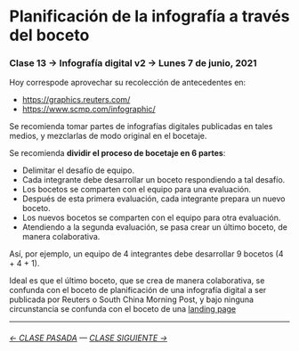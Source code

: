 # Planificación de la infografía a través del boceto

### Clase 13 →  Infografía digital v2 → Lunes 7 de junio, 2021

Hoy correspode aprovechar su recolección de antecedentes en:

- https://graphics.reuters.com/
- https://www.scmp.com/infographic/

Se recomienda tomar partes de infografías digitales publicadas en tales medios, y mezclarlas de modo original en el bocetaje.

Se recomienda **dividir el proceso de bocetaje en 6 partes**: 

- Delimitar el desafío de equipo.
- Cada integrante debe desarrollar un boceto respondiendo a tal desafío. 
- Los bocetos se comparten con el equipo para una evaluación.
- Después de esta primera evaluación, cada integrante prepara un nuevo boceto.
- Los nuevos bocetos se comparten con el equipo para otra evaluación.
- Atendiendo a la segunda evaluación, se pasa crear un último boceto, de manera colaborativa.

Así, por ejemplo, un equipo de 4 integrantes debe desarrollar 9 bocetos (4 + 4 + 1).

Ideal es que el último boceto, que se crea de manera colaborativa, se confunda con el boceto de planificación de una infografía digital a ser publicada por Reuters o South China Morning Post, y bajo ninguna circunstancia se confunda con el boceto de una [landing page](https://startbootstrap.com/themes/landing-pages)

- - - - - - - - - - - 

###### [← CLASE PASADA](https://github.com/profesorfaco/dno075-2021/tree/main/clase-12) — [CLASE SIGUIENTE →](https://github.com/profesorfaco/dno075-2021/tree/main/clase-14) 
